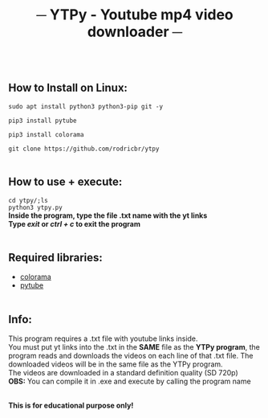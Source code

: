 <h1 align="center">─ YTPy - Youtube mp4 video downloader ─</h1>

</br> </br>

## How to Install on Linux:

`sudo apt install python3 python3-pip git -y` </br>

`pip3 install pytube` </br>

`pip3 install colorama` </br>

`git clone https://github.com/rodricbr/ytpy` </br> </br>

## How to use + execute:

`cd ytpy/;ls` </br>
`python3 ytpy.py` </br>
**Inside the program, type the file .txt name with the yt links** </br>
**Type *exit* or *ctrl + c* to exit the program** </br> </br>

## Required libraries: </br>
- [colorama](https://pypi.org/project/colorama/) </br>
- [pytube](https://pypi.org/project/pytube/) </br> </br>

## Info:

This program requires a .txt file with youtube links inside. </br>
You must put yt links into the .txt in the **SAME** file as the **YTPy program**, the program reads and downloads the videos on each line of that .txt file. The downloaded videos will be in the same file as the YTPy program. </br>
The videos are downloaded in a standard definition quality (SD 720p) </br>
**OBS:** You can compile it in .exe and execute by calling the program name </br> </br>

**This is for educational purpose only!** </br>
